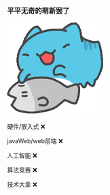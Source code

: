 ### 平平无奇的萌新罢了 

![](https://github.com/13870517674/13870517674/blob/main/gif/QQ%E5%9B%BE%E7%89%8720220830201224.gif)

硬件/嵌入式 ❌

javaWeb/web前端 ❌

人工智能 ❌

算法竞赛 ❌

技术大拿 ❌

